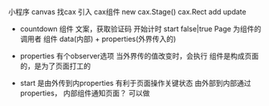 小程序 canvas 找cax
引入 cax组件
new cax.Stage()
cax.Rect
add
update

- countdown 组件
  文案，获取验证码
  开始计时  start false|true
  Page 为组件的调用者
  组件 data(内部) + properties(外界传入的)
  <countdown start="{{start}}" />

- properties 有个observer选项
  当外界传的值改变时，会执行
  组件是构成页面的，是为了页面打工的

- start 是由外传到内properties
  有利于页面操作关键状态
  由外部到内部通过properties，
  内部组件通知页面？ 可以做
